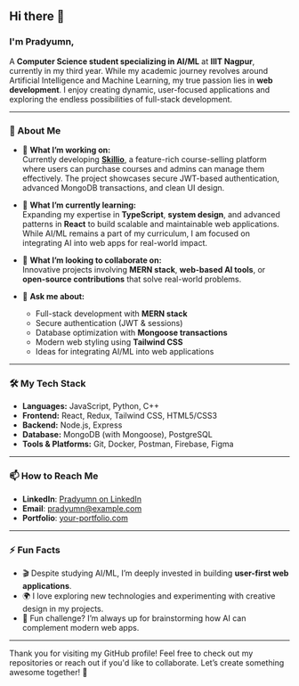 ## Hi there 👋

### I'm Pradyumn,  
A **Computer Science student specializing in AI/ML** at **IIIT Nagpur**, currently in my third year. While my academic journey revolves around Artificial Intelligence and Machine Learning, my true passion lies in **web development**. I enjoy creating dynamic, user-focused applications and exploring the endless possibilities of full-stack development.

---

### 🌟 About Me
- 🔭 **What I’m working on:**  
  Currently developing **[Skillio](https://github.com/Pradyumn1710/Skillio)**, a feature-rich course-selling platform where users can purchase courses and admins can manage them effectively. The project showcases secure JWT-based authentication, advanced MongoDB transactions, and clean UI design.

- 🌱 **What I’m currently learning:**  
  Expanding my expertise in **TypeScript**, **system design**, and advanced patterns in **React** to build scalable and maintainable web applications. While AI/ML remains a part of my curriculum, I am focused on integrating AI into web apps for real-world impact.

- 👯 **What I’m looking to collaborate on:**  
  Innovative projects involving **MERN stack**, **web-based AI tools**, or **open-source contributions** that solve real-world problems.

- 💬 **Ask me about:**  
  - Full-stack development with **MERN stack**  
  - Secure authentication (JWT & sessions)  
  - Database optimization with **Mongoose transactions**  
  - Modern web styling using **Tailwind CSS**  
  - Ideas for integrating AI/ML into web applications  

---

### 🛠️ My Tech Stack
- **Languages:** JavaScript, Python, C++  
- **Frontend:** React, Redux, Tailwind CSS, HTML5/CSS3  
- **Backend:** Node.js, Express  
- **Database:** MongoDB (with Mongoose), PostgreSQL  
- **Tools & Platforms:** Git, Docker, Postman, Firebase, Figma  

---

### 📫 How to Reach Me
- **LinkedIn**: [Pradyumn on LinkedIn](https://www.linkedin.com/in/your-profile/)  
- **Email**: [pradyumn@example.com](mailto:pradyumn@example.com)  
- **Portfolio**: [your-portfolio.com](https://your-portfolio.com)  

---

### ⚡ Fun Facts
- 🎬 Despite studying AI/ML, I’m deeply invested in building **user-first web applications**.  
- 🌍 I love exploring new technologies and experimenting with creative design in my projects.  
- 🤔 Fun challenge? I’m always up for brainstorming how AI can complement modern web apps.

---

Thank you for visiting my GitHub profile! Feel free to check out my repositories or reach out if you'd like to collaborate. Let’s create something awesome together! 🚀

